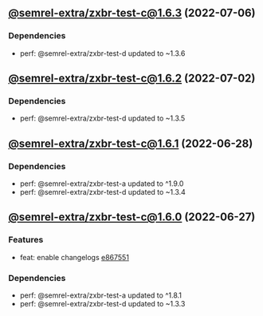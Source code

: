 ## [@semrel-extra/zxbr-test-c@1.6.3](https://github.com/semrel-extra/demo-zx-bulk-release/compare/2022.7.2-semrel-extra.zxbr-test-c.1.6.2-f0...2022.7.6-semrel-extra.zxbr-test-c.1.6.3-f0) (2022-07-06)

### Dependencies
* perf: @semrel-extra/zxbr-test-d updated to ~1.3.6

## [@semrel-extra/zxbr-test-c@1.6.2](https://github.com/semrel-extra/demo-zx-bulk-release/compare/2022.6.28-semrel-extra.zxbr-test-c.1.6.1-f0...2022.7.2-semrel-extra.zxbr-test-c.1.6.2-f0) (2022-07-02)

### Dependencies
* perf: @semrel-extra/zxbr-test-d updated to ~1.3.5

## [@semrel-extra/zxbr-test-c@1.6.1](https://github.com/semrel-extra/demo-zx-bulk-release/compare/2022.6.27-semrel-extra.zxbr-test-c.1.6.0-f0...2022.6.28-semrel-extra.zxbr-test-c.1.6.1-f0) (2022-06-28)

### Dependencies
* perf: @semrel-extra/zxbr-test-a updated to ^1.9.0
* perf: @semrel-extra/zxbr-test-d updated to ~1.3.4

## [@semrel-extra/zxbr-test-c@1.6.0](https://github.com/semrel-extra/demo-zx-bulk-release/compare/2022.6.26-semrel-extra.zxbr-test-c.1.5.1-f0...2022.6.27-semrel-extra.zxbr-test-c.1.6.0-f0) (2022-06-27)

### Features
* feat: enable changelogs [e867551](https://github.com/semrel-extra/demo-zx-bulk-release/commit/e867551d60f115c91f7c1e6b311db019008c3892)

### Dependencies
* perf: @semrel-extra/zxbr-test-a updated to ^1.8.1
* perf: @semrel-extra/zxbr-test-d updated to ~1.3.3
